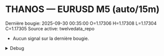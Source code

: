 # THANOS — EURUSD M5 (auto/15m)
Dernière bougie: 2025-09-30 00:35:00  O=1.17306  H=1.17308  L=1.17304  C=1.17305
Source active: twelvedata_repo

- Aucun signal sur la dernière bougie.

<details><summary>Debug</summary>

- TD_API_KEY manquant.

</details>